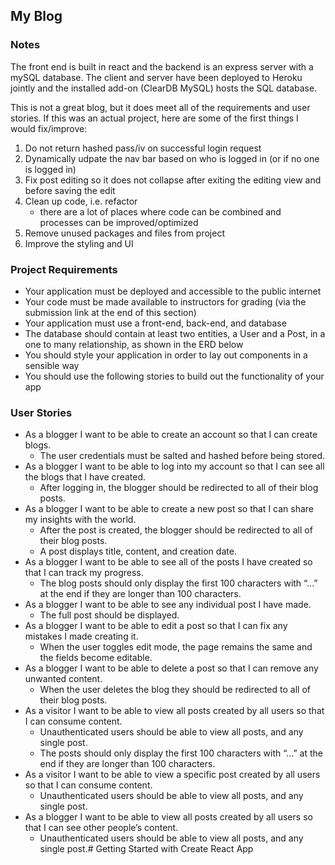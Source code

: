 ## My Blog

### Notes
The front end is built in react and the backend is an express server with a mySQL database. The client and server have been deployed to Heroku jointly and the installed add-on (ClearDB MySQL) hosts the SQL database. 

This is not a great blog, but it does meet all of the requirements and user stories. If this was an actual project, here are some of the first things I would fix/improve:

1. Do not return hashed pass/iv on successful login request
2. Dynamically udpate the nav bar based on who is logged in (or if no one is logged in)
3. Fix post editing so it does not collapse after exiting the editing view and before saving the edit
4. Clean up code, i.e. refactor
    - there are a lot of places where code can be combined and processes can be improved/optimized 
5. Remove unused packages and files from project
6. Improve the styling and UI

### Project Requirements
- Your application must be deployed and accessible to the public internet
- Your code must be made available to instructors for grading (via the submission link at the end of this section)
- Your application must use a front-end, back-end, and database
- The database should contain at least two entities, a User and a Post, in a one to many relationship, as shown in the ERD below
- You should style your application in order to lay out components in a sensible way
- You should use the following stories to build out the functionality of your app

### User Stories
- As a blogger I want to be able to create an account so that I can create blogs.
    - The user credentials must be salted and hashed before being stored.
- As a blogger I want to be able to log into my account so that I can see all the blogs that I have created.
    - After logging in, the blogger should be redirected to all of their blog posts.
- As a blogger I want to be able to create a new post so that I can share my insights with the world.
    - After the post is created, the blogger should be redirected to all of their blog posts.
    - A post displays title, content, and creation date.
- As a blogger I want to be able to see all of the posts I have created so that I can track my progress.
    - The blog posts should only display the first 100 characters with “...” at the end if they are longer than 100 characters.
- As a blogger I want to be able to see any individual post I have made.
    - The full post should be displayed.
- As a blogger I want to be able to edit a post so that I can fix any mistakes I made creating it.
    - When the user toggles edit mode, the page remains the same and the fields become editable.
- As a blogger I want to be able to delete a post so that I can remove any unwanted content.
    - When the user deletes the blog they should be redirected to all of their blog posts.
- As a visitor I want to be able to view all posts created by all users so that I can consume content.
    - Unauthenticated users should be able to view all posts, and any single post.
    - The posts should only display the first 100 characters with “...” at the end if they are longer than 100 characters.
- As a visitor I want to be able to view a specific post created by all users so that I can consume content.
    - Unauthenticated users should be able to view all posts, and any single post.
- As a blogger I want to be able to view all posts created by all users so that I can see other people’s content.
    - Unauthenticated users should be able to view all posts, and any single post.# Getting Started with Create React App
